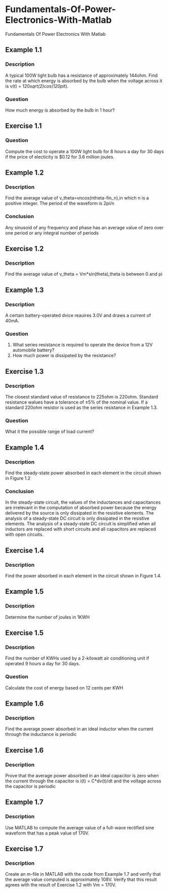 # **Fundamentals-Of-Power-Electronics-With-Matlab**
Fundamentals Of Power Electronics With Matlab
## **Example 1.1**
### **Description**
  A typical 100W light bulb has a resistance of approximately 144ohm. Find the rate at which energy is absorbed by the bulb when the voltage across it is v(t) = 120*sqrt(2)*cos(120*pi*t).
### **Question**
  How much energy is absorbed by the bulb in 1 hour?
## **Exercise 1.1** 
### **Question**
  Compute the cost to operate a 100W light bulb for 8 hours a day for 30 days if the price of electicity is $0.12 for 3.6 million joules.
## **Example 1.2**
### **Description**
  Find the average value of v_theta=vn*cos(n*theta-fin_n),in which n is a positive integer. The period of the waveform is 2pi/n
### **Conclusion**
  Any sinusoid of any frequency and phase has an average value of zero over one period or any integral number of periods
## **Exercise 1.2**
### **Description**
  Find the average value of v_theta = Vm*sin(theta),theta is between 0 and pi
## **Example 1.3**
### **Description**
  A certain battery-operated dvice reauires 3.0V and draws a current of 40mA. 
### **Question**
1.   What series resistance is required to operate the device from a 12V automobile battery?
1.   How much power is dissipated by the resistance?
## **Exercise 1.3**
### **Description**
  The closest standard value of resistance to 225ohm is 220ohm. Standard resistance walues have a tolerance of ±5% of the nominal value. If a standard 220ohm resistor is used as the series resistance in Example 1.3.
### **Question**
  What it the possible range of load current?
## **Example 1.4**
### **Description**
  Find the steady-state power absorbed in each element in the circuit shown in Figure 1.2
### **Conclusion**
  In the steady-state circuit, the values of the inductances and capacitances are irrelevant in the computation of absorbed power because the energy delivered by the source is only dissipated in the resistive elements. The analysis of a steady-state DC circuit is only dissipated in the resistive elements. The analysis of a steady-state DC circuit is simplified when all inductors are replaced with short circuits and all capacitors are replaced with open circuits.
## **Exercise 1.4**
### **Description**
  Find the power absorbed in each element in the circuit shown in Figure 1.4.
## **Example 1.5**
### **Description**
  Determine the number of joules in 1KWH
## **Exercise 1.5**
### **Description**
  Find the number of KWHs used by a 2-kilowatt air conditioning unit if operated 9 hours a day for 30 days. 
### **Question**
  Calculate the cost of energy based on 12 cents per KWH
## **Example 1.6**
### **Description**
  Find the average power absorbed in an ideal inductor when the current through the inductance is periodic
## **Exercise 1.6**
### **Description**
  Prove that the average power absorbed in an ideal capacitor is zero when the current through the capacitor is i(t) = C*dv(t)/dt and the voltage across the capacitor is periodic
## **Example 1.7**
### **Description**
  Use MATLAB to compute the average value of a full-wave rectified sine waveform that has a peak value of 170V.
## **Exercise 1.7**
### **Description**
  Create an m-file in MATLAB with the code from Example 1.7 and verify that the average value computed is approximately 108V. Verify that this result agrees with the result of Exercise 1.2 with Vm = 170V.

